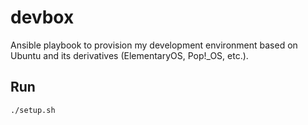# devbox

Ansible playbook to provision my development environment based on Ubuntu and its derivatives (ElementaryOS, Pop!_OS, etc.).

## Run

```
./setup.sh
```
